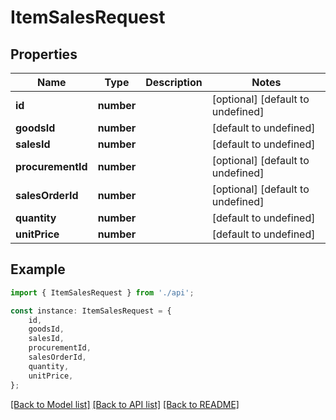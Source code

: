 # ItemSalesRequest


## Properties

Name | Type | Description | Notes
------------ | ------------- | ------------- | -------------
**id** | **number** |  | [optional] [default to undefined]
**goodsId** | **number** |  | [default to undefined]
**salesId** | **number** |  | [default to undefined]
**procurementId** | **number** |  | [optional] [default to undefined]
**salesOrderId** | **number** |  | [optional] [default to undefined]
**quantity** | **number** |  | [default to undefined]
**unitPrice** | **number** |  | [default to undefined]

## Example

```typescript
import { ItemSalesRequest } from './api';

const instance: ItemSalesRequest = {
    id,
    goodsId,
    salesId,
    procurementId,
    salesOrderId,
    quantity,
    unitPrice,
};
```

[[Back to Model list]](../README.md#documentation-for-models) [[Back to API list]](../README.md#documentation-for-api-endpoints) [[Back to README]](../README.md)
